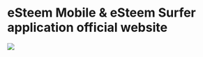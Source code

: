 # eSteem Mobile & eSteem Surfer application official website

![](https://steemitimages.com/0x0/https://img.esteem.ws/tpnyppp1bc.png)